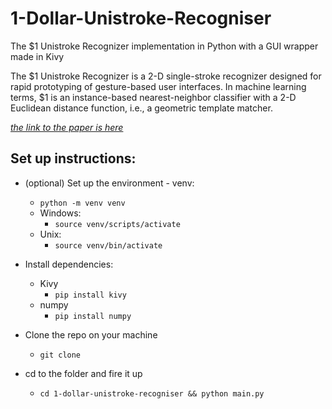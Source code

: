 # 1-Dollar-Unistroke-Recogniser
The $1 Unistroke Recognizer implementation in Python with a GUI wrapper made in Kivy

The $1 Unistroke Recognizer is a 2-D single-stroke recognizer designed for rapid prototyping of gesture-based user interfaces. In machine learning terms, $1 is an instance-based nearest-neighbor classifier with a 2-D Euclidean distance function, i.e., a geometric template matcher. 

[*the link to the paper is here*](http://depts.washington.edu/acelab/proj/dollar/index.html) 

## Set up instructions:
* (optional) Set up the environment - venv:
     * ```python -m venv venv```
     * Windows:
         * ```source venv/scripts/activate ```
     * Unix:
         * ```source venv/bin/activate```

* Install dependencies:
    * Kivy 
        * ```pip install kivy```
    * numpy
        * ```pip install numpy```

* Clone the repo on your machine
    * ```git clone ```

* cd to the folder and fire it up
    * ```cd 1-dollar-unistroke-recogniser && python main.py```
